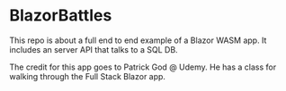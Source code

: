 # BlazorBattles
This repo is about a full end to end example of a Blazor WASM app. It includes an server API that talks to a SQL DB. 

The credit for this app goes to Patrick God @ Udemy. He has a class for walking through the Full Stack Blazor app.
